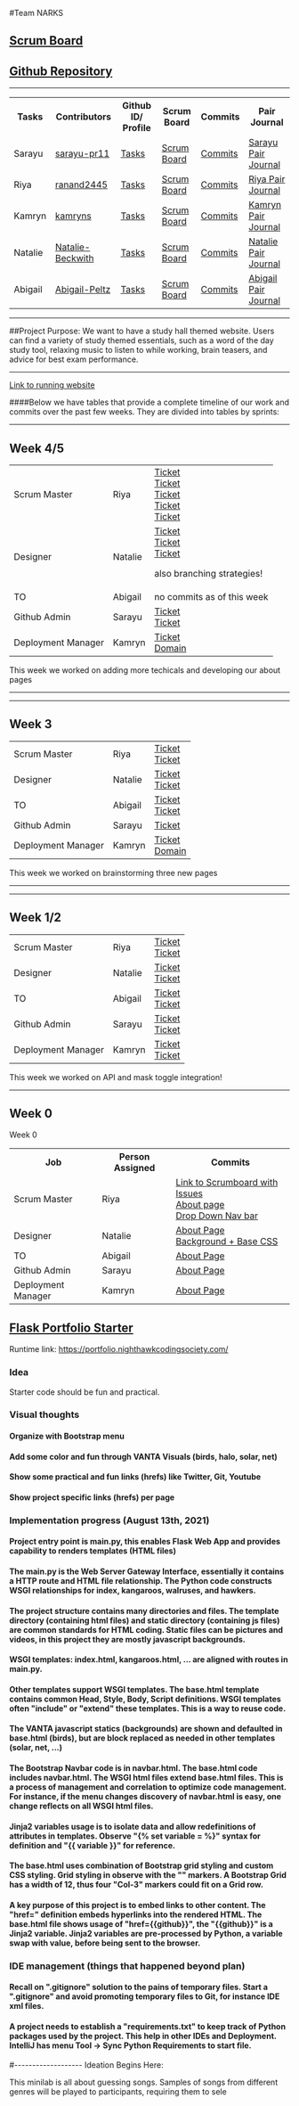 #Team NARKS
## [Scrum Board](https://github.com/sarayu-pr11/team-avatar/projects/1?card_filter_query=assignee%3A)
## [Github Repository](https://github.com/sarayu-pr11/team-avatar)

***
<table id="readmeinformation">

<tr>
<th>Tasks</th>
<th>Contributors</th>
<th>Github ID/ Profile</th>
<th>Scrum Board</th>
<th>Commits</th>
<th>Pair Journal</th>
</tr>

<tr>
<td>Sarayu</td>
<td>
<a href="https://github.com/sarayu-pr11" target="_blank">sarayu-pr11</a>
</td>
<td>
<a href="https://github.com/sarayu-pr11/team-avatar/issues/assigned/sarayu-pr11" target="_blank">Tasks</a>
</td>
<td>
<a href="https://github.com/sarayu-pr11/team-avatar/projects/1?card_filter_query=assignee%3Asarayu-pr11" target="_blank">Scrum Board</a>
<td>
<a href="https://github.com/sarayu-pr11/team-avatar/commits/main" target="_blank">Commits</a>
</td>
<td>
<a href="https://docs.google.com/document/d/1S97_rP7HPPTj5MZeCIcP4AtwwZ15FzRRUY2SwV650ME/edit?usp=sharing" target="_blank">Sarayu Pair Journal</a>
</td>
</tr>

<tr>
<td>Riya</td>
<td>
<a href="https://github.com/ranand2445" target="_blank">ranand2445</a>
</td>
<td>
<a href="https://github.com/sarayu-pr11/team-avatar/issues/assigned/ranand2445" target="_blank">Tasks</a>
</td>
<td>
<a href="https://github.com/sarayu-pr11/team-avatar/projects/1?card_filter_query=assignee%3Aranand2445" target="_blank">Scrum Board</a>
</td>
<td>
<a href="https://github.com/sarayu-pr11/team-avatar/commits/main" target="_blank">Commits</a>
</td>
<td>
<a href="https://docs.google.com/document/d/1S97_rP7HPPTj5MZeCIcP4AtwwZ15FzRRUY2SwV650ME/edit?usp=sharing" target="_blank"> Riya Pair Journal</a>
</td>

</tr>
<tr>
<td>Kamryn</td>
<td>
<a href="https://github.com/kamryns" target="_blank">kamryns</a>
</td>
<td>
<a href="https://github.com/sarayu-pr11/team-avatar/issues/assigned/kamryns" target="_blank">Tasks</a>
</td>
<td>
<a href="https://github.com/sarayu-pr11/team-avatar/projects/1?card_filter_query=assignee%3Akamryns" target="_blank">Scrum Board</a>
</td>
<td>
<a href="https://github.com/sarayu-pr11/team-avatar/commits/main" target="_blank">Commits</a>

<td>
<a href="https://docs.google.com/document/d/1pdjnMfCjmD8dSawsB4ij6OV4Vp2Igl_obz6Qeb1nFg0/edit?usp=sharing" target="_blank"> Kamryn Pair Journal</a>
</td>
</tr>

<tr>
<td>Natalie</td>
<td>
<a href="https://github.com/Natalie-Beckwith" target="_blank">Natalie-Beckwith</a>
</td>
<td>
<a href="https://github.com/sarayu-pr11/team-avatar/issues/assigned/Natalie-Beckwith" target="_blank">Tasks</a>
</td>
<td>
<a href="https://github.com/sarayu-pr11/team-avatar/projects/1?card_filter_query=assignee%3Anatalie-beckwith" target="_blank">Scrum Board</a>
</td>
<td>
<a href="https://github.com/sarayu-pr11/team-avatar/commits/main" target="_blank">Commits</a>


<td>
<a href="https://docs.google.com/document/d/1pdjnMfCjmD8dSawsB4ij6OV4Vp2Igl_obz6Qeb1nFg0/edit?usp=sharing" target="_blank">Natalie Pair Journal</a>
</td>
</tr>

<tr>
<td>Abigail</td>
<td>
<a href="https://github.com/Abigail-Peltz" target="_blank">Abigail-Peltz</a>
</td>
<td>
<a href="https://github.com/sarayu-pr11/team-avatar/issues/assigned/Abigail-Peltz" target="_blank">Tasks</a>
</td>
<td>
<a href="https://github.com/sarayu-pr11/team-avatar/projects/1?card_filter_query=assignee%3Aabigail-peltz" target="_blank">Scrum Board</a>
</td>
<td>
<a href="https://github.com/sarayu-pr11/team-avatar/commits/main" target="_blank">Commits</a>

<td>
<a href="https://docs.google.com/document/d/1dSnLTGOa0USQqPg_EFgJA0giC822ko4dAjp0VsB5fU0/edit" target="_blank">Abigail Pair Journal</a>
</td>
</tr>
</table>


***
##Project Purpose:
We want to have a study hall themed website. Users can find a variety of study themed essentials, such as a word of the day study tool, relaxing music to listen to while working, brain teasers, and advice for best exam performance.
***

<a href="https://github.com/sarayu-pr11/team-narks/wiki/Deployment-Plan" target="_blank">Link to running website</a><br>

####Below we have tables that provide a complete timeline of our work and commits over the past few weeks. They are divided into tables by sprints:
****
## Week 4/5
<table>
<tr>
<td>Scrum Master</td>
<td>Riya</td>
<td>
<a href="https://github.com/sarayu-pr11/team-narks/commit/20faf35afca594be580224bf002836a66c0dbc52" target="_blank">Ticket</a><br>
<a href="https://github.com/sarayu-pr11/team-narks/commit/9cf6f5bfe9cd2a36ecc5c0dc9121618788cac860" target="_blank">Ticket</a><br>
<a href="https://github.com/sarayu-pr11/team-narks/commit/2a67c2c683be79b5f51b5325a8d0e0767941773c" target="_blank">Ticket</a><br>
<a href="https://github.com/sarayu-pr11/team-narks/commit/2e68b7be012d16b2b76b7bc31594d0f12276baf4" target="_blank">Ticket</a><br>
<a href="https://github.com/sarayu-pr11/team-narks/commit/d6504d79e482cf059d28f146f4df9f24ee41b7c1" target="_blank">Ticket</a><br>


</td>
</tr>

<tr>
<td>Designer</td>
<td>Natalie</td>
<td>
<a href="https://github.com/sarayu-pr11/team-narks/commit/e68606c099afdeb833dc037baf96bb1693f986e6" target="_blank">Ticket</a><br>
<a href="https://github.com/sarayu-pr11/team-narks/commit/25a4dfb96eec7e1a61e739107d25c62bfc5a530f" target="_blank">Ticket </a><br>
<a href="https://github.com/sarayu-pr11/team-narks/commit/c7c4a395ec7cc7e5241da7b02cbf8035f8cf9187" target="_blank">Ticket </a><br>

also branching strategies!
</td>
</tr>

<tr>
<td>TO</td>
<td>Abigail</td>
<td>
no commits as of this week
</td>
</tr>

<tr>
<td>Github Admin</td>
<td>Sarayu</td>
<td>
<a href="https://github.com/sarayu-pr11/team-narks/commit/f04274920d83938a571aa55590a01a1193adce47" target="_blank">Ticket</a><br>
<a href="https://github.com/sarayu-pr11/team-narks/commit/91fedff84afee1fb94d6990bbef0ece069daae5c" target="_blank">Ticket</a><br>
</td>
</tr>

<tr>
<td>Deployment Manager</td>
<td>Kamryn</td>
<td>
<a href="https://github.com/sarayu-pr11/team-narks/commit/e30891cfc74f1460266a8c6233c0a38040273404">Ticket</a><br>
<a href="https://studycalm.ddns.net:5000" target="_blank">Domain</a><br>

</td>
</tr>
</table>

This week we worked on adding more techicals and developing our about pages

****
****
## Week 3
<table>
<tr>
<td>Scrum Master</td>
<td>Riya</td>
<td>
<a href="https://github.com/sarayu-pr11/team-narks/commit/dddd1b4776b6cd0634df3aa7747460477ab7bbd9" target="_blank">Ticket</a><br>
<a href="https://github.com/sarayu-pr11/team-narks/commit/a99fd04a1679fd586a729ea43081d78249fdc3f6" target="_blank">Ticket</a><br>
</td>
</tr>

<tr>
<td>Designer</td>
<td>Natalie</td>
<td>
<a href="https://github.com/sarayu-pr11/team-narks/commit/d9de551ccc0696a126ea3ad5beb6fbd13b6af710" target="_blank">Ticket</a><br>
<a href="https://github.com/sarayu-pr11/team-narks/commit/fcb6bbe9ce9c0a75ff57ccc72ccbe1c8ca65699a" target="_blank">Ticket </a><br>
</td>
</tr>

<tr>
<td>TO</td>
<td>Abigail</td>
<td>
<a href="https://github.com/sarayu-pr11/team-narks/commit/d3e8915109a5f26540f22895807fff73498217f2" target="_blank">Ticket</a><br>
<a href="" target="_blank">Ticket</a><br>
</td>
</tr>

<tr>
<td>Github Admin</td>
<td>Sarayu</td>
<td>
<a href="https://github.com/sarayu-pr11/team-narks/commit/9289d8dccb8c2ca3ce10078120e3d845a51065c0" target="_blank">Ticket</a><br>
</td>
</tr>

<tr>
<td>Deployment Manager</td>
<td>Kamryn</td>
<td>
<a href="https://github.com/sarayu-pr11/team-narks/commit/7ff9f3d7ec1accb3349405e7af38ad0c4439aa3d" target="_blank">Ticket</a><br>
<a href="https://github.com/sarayu-pr11/team-narks/wiki/Deployment-Plan" target="_blank">Domain</a><br>

</td>
</tr>
</table>

This week we worked on brainstorming three new pages

****
****
## Week 1/2
<table>
<tr>
<td>Scrum Master</td>
<td>Riya</td>
<td>
<a href="https://github.com/sarayu-pr11/team-narks/issues/62" target="_blank">Ticket</a><br>
<a href="https://github.com/sarayu-pr11/team-narks/issues/59" target="_blank">Ticket</a><br>
</td>
</tr>

<tr>
<td>Designer</td>
<td>Natalie</td>
<td>
<a href="https://github.com/sarayu-pr11/team-narks/issues/63" target="_blank">Ticket</a><br>
<a href="https://github.com/sarayu-pr11/team-narks/issues/57" target="_blank">Ticket </a><br>
</td>
</tr>

<tr>
<td>TO</td>
<td>Abigail</td>
<td>
<a href="" target="_blank">Ticket</a><br>
<a href="" target="_blank">Ticket</a><br>
</td>
</tr>

<tr>
<td>Github Admin</td>
<td>Sarayu</td>
<td>
<a href="https://github.com/sarayu-pr11/team-narks/issues/60" target="_blank">Ticket</a><br>
<a href="https://github.com/sarayu-pr11/team-narks/issues/56" target="_blank">Ticket</a><br>
</td>
</tr>

<tr>
<td>Deployment Manager</td>
<td>Kamryn</td>
<td>
<a href="https://github.com/sarayu-pr11/team-narks/issues/64" target="_blank">Ticket</a><br>
<a href="https://github.com/sarayu-pr11/team-narks/issues/55" target="_blank">Ticket</a><br>

</td>
</tr>
</table>

This week we worked on API and mask toggle integration!


****

## Week 0
<table id="sprint1">
<tr>
<tr>Week 0</tr>
<th>Job</th>
<th>Person Assigned</th>
<th>Commits</th>
</tr>

<tr>
<td>Scrum Master</td>
<td>Riya</td>
<td>
<a href="https://github.com/sarayu-pr11/team-avatar/projects/1" target="_blank">Link to Scrumboard with Issues</a><br>
<a href="https://github.com/sarayu-pr11/team-avatar/issues/12" target="_blank">About page</a><br>
<a href="https://github.com/sarayu-pr11/team-avatar/issues/16" target="_blank">Drop Down Nav bar</a><br>
</td>
</tr>

<tr>
<td>Designer</td>
<td>Natalie</td>
<td>
<a href="https://github.com/sarayu-pr11/team-avatar/issues/13" target="_blank">About Page</a><br>
<a href="https://github.com/sarayu-pr11/team-avatar/issues/15" target="_blank">Background + Base CSS </a><br>
</td>
</tr>

<tr>
<td>TO</td>
<td>Abigail</td>
<td>
<a href="https://github.com/sarayu-pr11/team-avatar/issues/10" target="_blank">About Page</a><br>
</td>
</tr>

<tr>
<td>Github Admin</td>
<td>Sarayu</td>
<td>
<a href="https://github.com/sarayu-pr11/team-avatar/issues/6" target="_blank">About Page</a><br>
</td>
</tr>

<tr>
<td>Deployment Manager</td>
<td>Kamryn</td>
<td>
<a href="https://github.com/sarayu-pr11/team-avatar/issues/11" target="_blank">About Page</a><br>

</td>
</tr>
</table>




## [Flask Portfolio Starter](https://nighthawkcodingsociety.com/projectsearch/details/Flask%20Portfolio%20Starter)
Runtime link: https://portfolio.nighthawkcodingsociety.com/
### Idea
Starter code should be fun and practical.
### Visual thoughts
#### Organize with Bootstrap menu
#### Add some color and fun through VANTA Visuals (birds, halo, solar, net)
#### Show some practical and fun links (hrefs) like Twitter, Git, Youtube
#### Show project specific links (hrefs) per page

### Implementation progress (August 13th, 2021)
#### Project entry point is main.py, this enables Flask Web App and provides capability to renders templates (HTML files)
#### The main.py is the  Web Server Gateway Interface, essentially it contains a HTTP route and HTML file relationship.  The Python code constructs WSGI relationships for index, kangaroos, walruses, and hawkers.
#### The project structure contains many directories and files.  The template directory (containing html files) and static directory (containing js files) are common standards for HTML coding.  Static files can be pictures and videos, in this project they are mostly javascript backgrounds.
#### WSGI templates: index.html, kangaroos.html, ... are aligned with routes in main.py.
#### Other templates support WSGI templates.  The base.html template contains common Head, Style, Body, Script definitions.  WSGI templates often "include" or "extend" these templates.  This is a way to reuse code.
#### The VANTA javascript statics (backgrounds) are shown and defaulted in base.html (birds), but are block replaced as needed in other templates (solar, net, ...)
#### The Bootstrap Navbar code is in navbar.html. The base.html code includes navbar.html.  The WSGI html files extend base.html files.  This is a process of management and correlation to optimize code management.  For instance, if the menu changes discovery of navbar.html is easy, one change reflects on all WSGI html files.
#### Jinja2 variables usage is to isolate data and allow redefinitions of attributes in templates.  Observe "{% set variable = %}" syntax for definition and "{{ variable }}" for reference.
#### The base.html uses combination of Bootstrap grid styling and custom CSS styling.  Grid styling in observe with the "<Col-3>" markers.  A Bootstrap Grid has a width of 12, thus four "Col-3" markers could fit on a Grid row.
#### A key purpose of this project is to embed links to other content.  The "href=" definition embeds hyperlinks into the rendered HTML.  The base.html file shows usage of "href={{github}}", the "{{github}}" is a Jinja2 variable.  Jinja2 variables are pre-processed by Python, a variable swap with value, before being sent to the browser.

### IDE management (things that happened beyond plan)
#### Recall on ".gitignore" solution to the pains of temporary files.  Start a ".gitignore" and avoid promoting temporary files to Git, for instance IDE xml files.
#### A project needs to establish a "requirements.txt" to keep track of Python packages used by the project.  This help in other IDEs and Deployment.  IntelliJ has menu Tool -> Sync Python Requirements to start file.

#-------------------
Ideation Begins Here:

This minilab is all about guessing songs. Samples of songs from different genres will be played to participants, requiring them to sele
